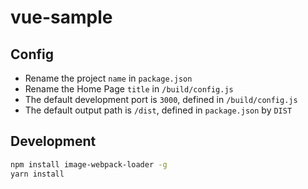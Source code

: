 # vue-sample

## Config
- Rename the project `name` in `package.json`
- Rename the Home Page `title` in `/build/config.js`
- The default development port is `3000`, defined in `/build/config.js`
- The default output path is `/dist`, defined in `package.json` by `DIST`

## Development
``` bash
npm install image-webpack-loader -g
yarn install
```

